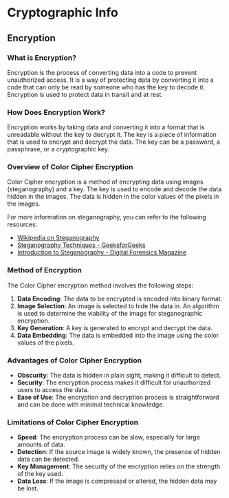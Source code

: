 # Cryptographic Info

## Encryption

### What is Encryption?

Encryption is the process of converting data into a code to prevent unauthorized access. It is a way of protecting data by converting it into a code that can only be read by someone who has the key to decode it. Encryption is used to protect data in transit and at rest.

### How Does Encryption Work?

Encryption works by taking data and converting it into a format that is unreadable without the key to decrypt it. The key is a piece of information that is used to encrypt and decrypt the data. The key can be a password, a passphrase, or a cryptographic key.

### Overview of Color Cipher Encryption

Color Cipher encryption is a method of encrypting data using images (steganography) and a key. The key is used to encode and decode the data hidden in the images. The data is hidden in the color values of the pixels in the images.

For more information on steganography, you can refer to the following resources:
- [Wikipedia on Steganography](https://en.wikipedia.org/wiki/Steganography)
- [Steganography Techniques - GeeksforGeeks](https://www.geeksforgeeks.org/steganography-techniques/)
- [Introduction to Steganography - Digital Forensics Magazine](https://www.digitalforensicsmagazine.com/index.php?option=com_content&view=article&id=62:introduction-to-steganography&catid=43:steganography&Itemid=69)

### Method of Encryption

The Color Cipher encryption method involves the following steps:

1. **Data Encoding**: The data to be encrypted is encoded into binary format.
2. **Image Selection**: An image is selected to hide the data in. An algorithm is used to determine the viability of the image for steganographic encryption.
3. **Key Generation**: A key is generated to encrypt and decrypt the data.
4. **Data Embedding**: The data is embedded into the image using the color values of the pixels.

### Advantages of Color Cipher Encryption

- **Obscurity**: The data is hidden in plain sight, making it difficult to detect.
- **Security**: The encryption process makes it difficult for unauthorized users to access the data.
- **Ease of Use**: The encryption and decryption process is straightforward and can be done with minimal technical knowledge.

### Limitations of Color Cipher Encryption

- **Speed**: The encryption process can be slow, especially for large amounts of data.
- **Detection**: If the source image is widely known, the presence of hidden data can be detected.
- **Key Management**: The security of the encryption relies on the strength of the key used.
- **Data Loss**: If the image is compressed or altered, the hidden data may be lost.

